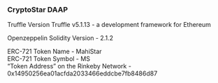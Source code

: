 ### CryptoStar DAAP 

Truffle Version 
Truffle v5.1.13 - a development framework for Ethereum

Openzeppelin Solidity 
Version - 2.1.2 

ERC-721 Token Name - MahiStar  
ERC-721 Token Symbol - MS  
“Token Address” on the Rinkeby Network - 0x14950256ea01acfda2033466eddcbe7fb8486d87  



